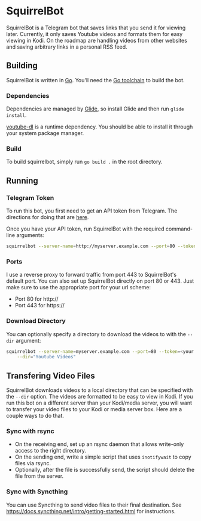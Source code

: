 SquirrelBot
===========

SquirrelBot is a Telegram bot that saves links that you send it for viewing
later. Currently, it only saves Youtube videos and formats them for easy viewing
in Kodi. On the roadmap are handling videos from other websites and saving
arbitrary links in a personal RSS feed.

Building
--------

SquirrelBot is written in [Go](https://golang.org). You'll need the [Go
toolchain](https://golang.org/doc/install) to build the bot.

### Dependencies

Dependencies are managed by [Glide](http://glide.sh/), so install Glide and then
run `glide install`.

[youtube-dl](https://rg3.github.io/youtube-dl/) is a runtime dependency. You
should be able to install it through your system package manager.

### Build

To build squirrelbot, simply run `go build .` in the root directory.

Running
-------

### Telegram Token

To run this bot, you first need to get an API token from Telegram. The directions
for doing that are [here](https://core.telegram.org/bots).

Once you have your API token, run SquirrelBot with the required command-line
arguments:

```sh
squirrelbot --server-name=http://myserver.example.com --port=80 --token=<your telegram token>
```

### Ports

I use a reverse proxy to forward traffic from port 443 to SquirrelBot's default
port. You can also set up SquirrelBot directly on port 80 or 443. Just make sure
to use the appropriate port for your url scheme:

*	Port 80 for http://
*	Port 443 for https://

### Download Directory

You can optionally specify a directory to download the videos to with the
`--dir` argument:

```sh
squirrelbot --server-name=myserver.example.com --port=80 --token=<your telegram token> \
	--dir="Youtube Videos"
```

Transfering Video Files
-----------------------

SquirrelBot downloads videos to a local directory that can be specified with the
`--dir` option. The videos are formatted to be easy to view in Kodi. If you run
this bot on a different server than your Kodi/media server, you will want to
transfer your video files to your Kodi or media server box. Here are a couple
ways to do that.

### Sync with rsync

*	On the receiving end, set up an rsync daemon that allows write-only access
	to the right directory.
*	On the sending end, write a simple script that uses `inotifywait` to copy
	files via rsync.
*	Optionally, after the file is successfully send, the script should delete
	the file from the server.

### Sync with Syncthing

You can use Syncthing to send video files to their final destination.
See https://docs.syncthing.net/intro/getting-started.html for instructions.
